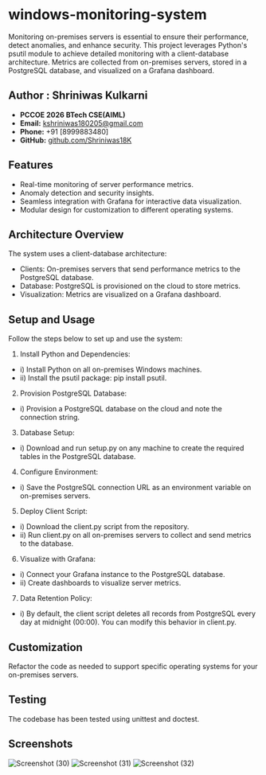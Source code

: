 # windows-monitoring-system

Monitoring on-premises servers is essential to ensure their performance, detect anomalies, and enhance security. This project leverages Python's psutil module to achieve detailed monitoring with a client-database architecture. Metrics are collected from on-premises servers, stored in a PostgreSQL database, and visualized on a Grafana dashboard.

## Author : Shriniwas Kulkarni
- **PCCOE 2026 BTech CSE(AIML)**
- **Email:** [kshriniwas180205@gmail.com](mailto:kshriniwas180205@gmail.com)  
- **Phone:** +91 [8999883480]  
- **GitHub:** [github.com/Shriniwas18K](https://github.com/Shriniwas18K)  

## Features

- Real-time monitoring of server performance metrics.
- Anomaly detection and security insights.
- Seamless integration with Grafana for interactive data visualization.
- Modular design for customization to different operating systems.
  
## Architecture Overview

The system uses a client-database architecture:
- Clients: On-premises servers that send performance metrics to the PostgreSQL database.
- Database: PostgreSQL is provisioned on the cloud to store metrics.
- Visualization: Metrics are visualized on a Grafana dashboard.

## Setup and Usage

Follow the steps below to set up and use the system:

1) Install Python and Dependencies:
- i) Install Python on all on-premises Windows machines.
- ii) Install the psutil package: pip install psutil.

2) Provision PostgreSQL Database:
- i) Provision a PostgreSQL database on the cloud and note the connection string.

3) Database Setup:
- i) Download and run setup.py on any machine to create the required tables in the PostgreSQL database.
4) Configure Environment:
- i) Save the PostgreSQL connection URL as an environment variable on on-premises servers.
5) Deploy Client Script:
- i) Download the client.py script from the repository.
- ii) Run client.py on all on-premises servers to collect and send metrics to the database.
6) Visualize with Grafana:
- i) Connect your Grafana instance to the PostgreSQL database.
- ii) Create dashboards to visualize server metrics.
7) Data Retention Policy:
- i) By default, the client script deletes all records from PostgreSQL every day at midnight (00:00). You can modify this behavior in client.py.

## Customization

Refactor the code as needed to support specific operating systems for your on-premises servers.
 
## Testing

The codebase has been tested using unittest and doctest.

## Screenshots
![Screenshot (30)](https://github.com/user-attachments/assets/76f32f7a-4bdd-4c14-beca-27478ef27cda) 
![Screenshot (31)](https://github.com/user-attachments/assets/e52a885f-4aae-4acf-8846-eeb1c2cbb97e) 
![Screenshot (32)](https://github.com/user-attachments/assets/d96344c8-78c6-4cba-89bc-9b8851ff0548)
